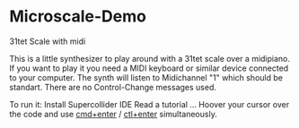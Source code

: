 # Microscale-Demo
31tet Scale with midi

This is a little synthesizer to play around with a 31tet scale over a midipiano.
If you want to play it you need a MIDI keyboard or similar device connected to your computer.
The synth will listen to Midichannel "1" which should be standart.
There are no Control-Change messages used.

To run it:
Install Supercollider IDE
Read a tutorial ... 
Hoover your cursor over the code and use [cmd+enter](mac) / [ctl+enter](pc) simultaneously.
